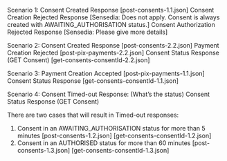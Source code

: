 Scenario 1:
Consent Created Response [post-consents-1.1.json]
Consent Creation Rejected Response [Sensedia: Does not apply. Consent is always created with AWAITING_AUTHORISATION status.]
Consent Authorization Rejected Response [Sensedia: Please give more details]

 
Scenario 2:
Consent Created Response [post-consents-2.2.json]
Payment Creation Rejected [post-pix-payments-2.2.json]
Consent Status Response (GET Consent) [get-consents-consentId-2.2.json]

 
Scenario 3:
Payment Creation Accepted [post-pix-payments-1.1.json]
Consent Status Response [get-consents-consentId-1.1.json]

 
Scenario 4:
Consent Timed-out Response: (What’s the status)
Consent Status Response (GET Consent) 

There are two cases that will result in Timed-out responses:
1) Consent in an AWAITING_AUTHORISATION status for more than 5 minutes [post-consents-1.2.json] [get-consents-consentId-1.2.json]
2) Consent in an AUTHORISED status for more than 60 minutes [post-consents-1.3.json] [get-consents-consentId-1.3.json]

